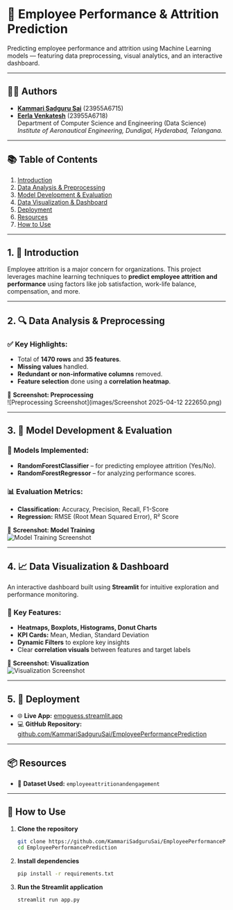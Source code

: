 # 🚀 Employee Performance & Attrition Prediction

Predicting employee performance and attrition using Machine Learning models — featuring data preprocessing, visual analytics, and an interactive dashboard.

---

## 👨‍💻 Authors

- **[Kammari Sadguru Sai](https://www.linkedin.com/in/kammarisadgurusai)** (23955A6715)  
- **[Eerla Venkatesh](https://www.linkedin.com/in/eerla-venkatesh-9a95a6292)** (23955A6718)  
Department of Computer Science and Engineering (Data Science)  
*Institute of Aeronautical Engineering, Dundigal, Hyderabad, Telangana.*

---

## 📚 Table of Contents
1. [Introduction](#1-🧠-introduction)  
2. [Data Analysis & Preprocessing](#2-🔍-data-analysis--preprocessing)  
3. [Model Development & Evaluation](#3-🤖-model-development--evaluation)  
4. [Data Visualization & Dashboard](#4-📈-data-visualization--dashboard)  
5. [Deployment](#5-🚀-deployment)  
6. [Resources](#📦-resources)  
7. [How to Use](#🙌-how-to-use)  

---

## 1. 🧠 Introduction

Employee attrition is a major concern for organizations. This project leverages machine learning techniques to **predict employee attrition and performance** using factors like job satisfaction, work-life balance, compensation, and more.

---

## 2. 🔍 Data Analysis & Preprocessing

### ✅ Key Highlights:
- Total of **1470 rows** and **35 features**.
- **Missing values** handled.
- **Redundant or non-informative columns** removed.
- **Feature selection** done using a **correlation heatmap**.

📸 **Screenshot: Preprocessing**  
![Preprocessing Screenshot](images/Screenshot 2025-04-12 222650.png)

---

## 3. 🤖 Model Development & Evaluation

### 🧪 Models Implemented:
- **RandomForestClassifier** – for predicting employee attrition (Yes/No).
- **RandomForestRegressor** – for analyzing performance scores.

### 📊 Evaluation Metrics:
- **Classification:** Accuracy, Precision, Recall, F1-Score  
- **Regression:** RMSE (Root Mean Squared Error), R² Score

📸 **Screenshot: Model Training**  
![Model Training Screenshot](path/to/model_training_screenshot.png)

---

## 4. 📈 Data Visualization & Dashboard

An interactive dashboard built using **Streamlit** for intuitive exploration and performance monitoring.

### 🎨 Key Features:
- **Heatmaps, Boxplots, Histograms, Donut Charts**
- **KPI Cards:** Mean, Median, Standard Deviation
- **Dynamic Filters** to explore key insights
- Clear **correlation visuals** between features and target labels

📸 **Screenshot: Visualization**  
![Visualization Screenshot](path/to/visualization_screenshot.png)

---

## 5. 🚀 Deployment

- 🌐 **Live App:** [empguess.streamlit.app](https://empguess.streamlit.app)  
- 💻 **GitHub Repository:** [github.com/KammariSadguruSai/EmployeePerformancePrediction](https://github.com/KammariSadguruSai/EmployeePerformancePrediction)

---

## 📦 Resources

- 📁 **Dataset Used:** `employeeattritionandengagement`

---

## 🙌 How to Use

1. **Clone the repository**
   ```bash
   git clone https://github.com/KammariSadguruSai/EmployeePerformancePrediction.git
   cd EmployeePerformancePrediction
2. **Install dependencies**
   ```bash
   pip install -r requirements.txt
3. **Run the Streamlit application**
   ```bash
   streamlit run app.py
